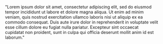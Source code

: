 "Lorem ipsum dolor sit amet, consectetur adipiscing elit, 
sed do eiusmod tempor incididunt ut labore et dolore magna aliqua. 
Ut enim ad minim veniam, quis nostrud exercitation ullamco 
laboris nisi ut aliquip ex ea commodo consequat. 
Duis aute 
irure 
dolor in reprehenderit in voluptate velit esse cillum dolore eu fugiat 
nulla pariatur. Excepteur sint occaecat cupidatat non proident, 
sunt in culpa qui 
officia deserunt mollit 
anim id est laborum."